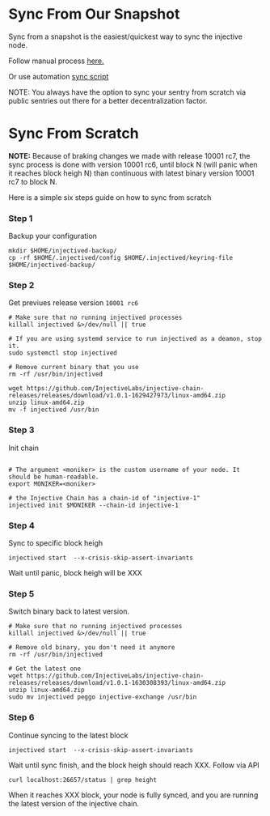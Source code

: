 # Sync From Our Snapshot

Sync from a snapshot is the easiest/quickest way to sync the injective node.

Follow manual process [here.][sync-guide-link]

Or use automation [sync script](../scripts/README.md)

NOTE: You always have the option to sync your sentry from scratch via public sentries out there for a better decentralization factor.

# Sync From Scratch 


**NOTE:** Because of braking changes we made with release 10001 rc7, the sync process is done with
version 10001 rc6, until block N (will panic when it reaches block heigh N) than continuous with latest binary version 10001 rc7 to block N.

Here is a simple six steps guide on how to sync from scratch

### Step 1

Backup your configuration

```
mkdir $HOME/injectived-backup/
cp -rf $HOME/.injectived/config $HOME/.injectived/keyring-file $HOME/injectived-backup/
```

### Step 2
 Get previues release version `10001 rc6`
 ```
 # Make sure that no running injectived processes
 killall injectived &>/dev/null || true

 # If you are using systemd service to run injectived as a deamon, stop it.
 sudo systemctl stop injectived

 # Remove current binary that you use 
 rm -rf /usr/bin/injectived 

 wget https://github.com/InjectiveLabs/injective-chain-releases/releases/download/v1.0.1-1629427973/linux-amd64.zip
 unzip linux-amd64.zip
 mv -f injectived /usr/bin
 ```

### Step 3
Init chain
```

# The argument <moniker> is the custom username of your node. It should be human-readable.
export MONIKER=<moniker>

# the Injective Chain has a chain-id of "injective-1"
injectived init $MONIKER --chain-id injective-1
```

### Step 4 
Sync to specific block heigh
```
injectived start  --x-crisis-skip-assert-invariants
```

Wait until panic, block heigh will be XXX


### Step 5 
Switch binary back to latest version.

```
# Make sure that no running injectived processes
killall injectived &>/dev/null || true

# Remove old binary, you don't need it anymore
rm -rf /usr/bin/injectived 

# Get the latest one
wget https://github.com/InjectiveLabs/injective-chain-releases/releases/download/v1.0.1-1630308393/linux-amd64.zip
unzip linux-amd64.zip
sudo mv injectived peggo injective-exchange /usr/bin
```

### Step 6
Continue syncing to the latest block

```
injectived start  --x-crisis-skip-assert-invariants 
```

Wait until sync finish, and the block heigh should reach XXX. Follow via API

```
curl localhost:26657/status | grep height
```

When it reaches XXX block, your node is fully synced, and you are running the latest version of the injective chain.


[sync-guide-link]: https://docs.injective.network/docs/staking/mainnet/validate-on-mainnet/sync-from-snapshot/

